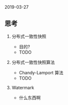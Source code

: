 2019-03-27

## 思考
1. 分布式一致性快照
    - 目的?
    - TODO
2. 分布式一致性快照算法
    - Chandy-Lamport 算法
    - TODO

3. Watermark 
    - 什么东西啊